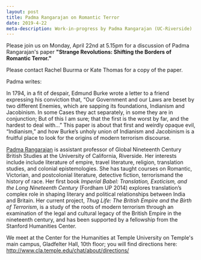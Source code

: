 ```yaml
---
layout: post
title: Padma Rangarajan on Romantic Terror
date: 2019-4-22
meta-description: Work-in-progress by Padma Rangarajan (UC-Riverside)
---
```

Please join us on Monday, April 22nd at 5.15pm for a discussion of Padma Rangarajan's paper <b>"Strange Revolutions: Shifting the Borders of Romantic Terror."</b>

Please contact Rachel Buurma or Kate Thomas for a copy of the paper.

Padma writes:

In 1794, in a fit of despair, Edmund Burke wrote a letter to a friend expressing his conviction that, “Our Government and our Laws are beset by two different Enemies, which are sapping its foundations, Indianism and Jacobinism. In some Cases they act separately, in some they are in conjunction; But of this I am sure; that the first is the worst by far, and the hardest to deal with…” This paper is about that first and weirdly opaque evil, “Indianism,” and how Burke’s unholy union of Indianism and Jacobinism is a fruitful place to look for the origins of modern terrorism discourse.

[Padma Rangarajan](http://www.padmarangarajan.org/) is assistant professor of Global Nineteenth Century British Studies at the University of California, Riverside. Her interests include include literature of empire, travel literature, religion, translation studies, and colonial epistemologies. She has taught courses on Romantic, Victorian, and postcolonial literature, detective fiction, terrorismand the history of race. Her first book *Imperial Babel: Translation, Exoticism, and the Long Nineteenth Century* (Fordham UP 2014) explores translation’s complex role in shaping literary and political relationships between India and Britain. Her current project, *Thug Life: The British Empire and the Birth of Terrorism*, is a study of the roots of modern terrorism through an examination of the legal and cultural legacy of the British Empire in the nineteenth century, and has been supported by a fellowship from the Stanford Humanities Center.

We meet at the Center for the Humanities at Temple University on Temple's main campus, Gladfelter Hall, 10th floor; you will find directions here: http://www.cla.temple.edu/chat/about/directions/
